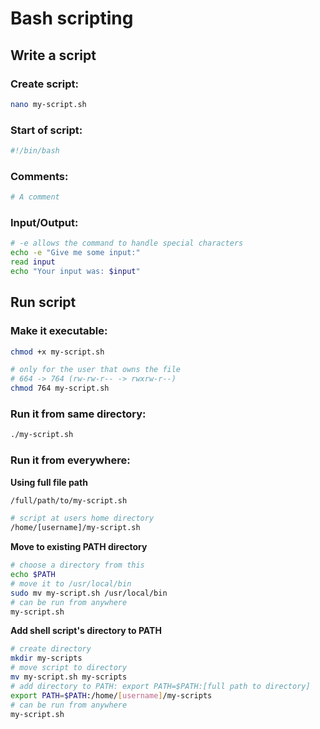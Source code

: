 # Bash scripting

## Write a script

### Create script:
```bash
nano my-script.sh
```

### Start of script:
```bash
#!/bin/bash
```

### Comments:
```bash
# A comment
```

### Input/Output:
```bash
# -e allows the command to handle special characters
echo -e "Give me some input:"
read input
echo "Your input was: $input"
```

## Run script

### Make it executable:
```bash
chmod +x my-script.sh

# only for the user that owns the file
# 664 -> 764 (rw-rw-r-- -> rwxrw-r--)
chmod 764 my-script.sh
```

### Run it from same directory:
```bash
./my-script.sh
```

### Run it from everywhere:
**Using full file path**
```bash
/full/path/to/my-script.sh

# script at users home directory
/home/[username]/my-script.sh
```
**Move to existing PATH directory**
```bash
# choose a directory from this
echo $PATH
# move it to /usr/local/bin
sudo mv my-script.sh /usr/local/bin
# can be run from anywhere
my-script.sh
```
**Add shell script's directory to PATH**
```bash
# create directory
mkdir my-scripts
# move script to directory
mv my-script.sh my-scripts
# add directory to PATH: export PATH=$PATH:[full path to directory]
export PATH=$PATH:/home/[username]/my-scripts
# can be run from anywhere
my-script.sh
```

